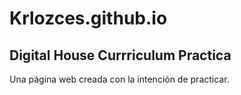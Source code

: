 # Krlozces.github.io
## Digital House Currriculum Practica
Una página web creada con la intención de practicar.
